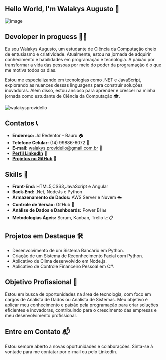 ##  Hello World, I'm Walakys Augusto 👋


   ![image](https://github.com/WalakysProvidello/WalakysProvidello/blob/b4ddf6eb8b87d57e874900748382f6c140a0d572/ezgif.com-gif-maker.gif)


## Devoloper in proguess 👨‍💻
Eu sou Walakys Augusto, um estudante de Ciência da Computação cheio de entusiasmo e criatividade. Atualmente, estou na jornada de adquirir conhecimento e habilidades em programação e tecnologia. A paixão por transformar a vida das pessoas por meio do poder da programação é o que me motiva todos os dias.

Estou me especializando em tecnologias como .NET e JavaScript, explorando as nuances dessas linguagens para construir soluções inovadoras. Além disso, estou ansioso para aprender e crescer na minha jornada como estudante de Ciência da Computação 🎓.

<div style="display: flex; justify-content: center; align-items: center;">
    </a>
    <img src="https://github-readme-stats.vercel.app/api/top-langs?username=walakysprovidello&show_icons=true&locale=en&layout=compact" alt="walakysprovidello" style="flex: 1;">
</div>


## Contatos 📞
- **Endereço:** Jd Redentor – Bauru 🏠
- **Telefone Celular:** (14) 99886-6072 📱
- **E-mail:** walakys.providello@gmail.com.br 📧
- [**Perfil LinkedIn**](https://www.linkedin.com/in/walakys-providello-291624208/) 👔
- [**Projetos no GitHub**](https://github.com/WalakysProvidello) 🚀


## Skills 🚀

- **Front-End:** HTML5,CSS3,JavaScript e  Angular 
- **Back-End:** .Net, NodeJs e Python
- **Armazenamento de Dados:** AWS Server e Nuvem ☁️
- **Controle de Versão:** GitHub 🐙
- **Análise de Dados e Dashboards:** Power BI 📊
- **Metodologias Ágeis:** Scrum, Kanban, Trello 📈📋


## Projetos em Destaque  🛠️
  - Desenvolvimento de um Sistema Bancário em Python.
  - Criação de um Sistema de Reconhecimento Facial com Python.
  - Aplicativo de Clima desenvolvido em Node.js.
  - Aplicativo de Controle Financeiro Pessoal em C#.

## Objetivo Profissional 🌟
Estou em busca de oportunidades na área de tecnologia, com foco em cargos de Analista de Dados ou Analista de Sistemas. Meu objetivo é aplicar meu conhecimento e paixão pela programação para criar soluções eficientes e inovadoras, contribuindo para o crescimento das empresas e meu desenvolvimento profissional.

## Entre em Contato 📬
Estou sempre aberto a novas oportunidades e colaborações. Sinta-se à vontade para me contatar por e-mail ou pelo LinkedIn.

